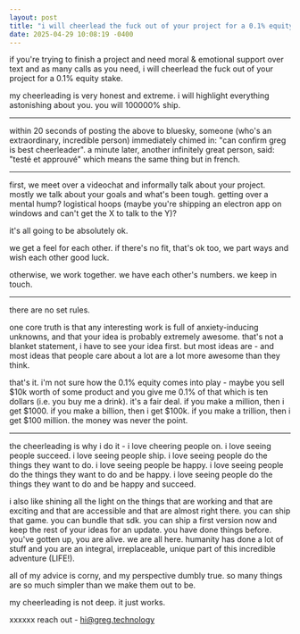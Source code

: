 ```yaml
---
layout: post
title: "i will cheerlead the fuck out of your project for a 0.1% equity stake"
date: 2025-04-29 10:08:19 -0400
---
```


if you're trying to finish a project and need moral & emotional support over text and as many calls as you need, i will cheerlead the fuck out of your project for a 0.1% equity stake.

my cheerleading is very honest and extreme. i will highlight everything astonishing about you. you will 100000% ship.

---

within 20 seconds of posting the above to bluesky, someone (who's an extraordinary, incredible person) immediately chimed in: "can confirm greg is best cheerleader". a minute later, another infinitely great person, said: "testé et approuvé" which means the same thing but in french.

---

first, we meet over a videochat and informally talk about your project. mostly we talk about your goals and what's been tough. getting over a mental hump? logistical hoops (maybe you're shipping an electron app on windows and can't get the X to talk to the Y)?

it's all going to be absolutely ok.

we get a feel for each other. if there's no fit, that's ok too, we part ways and wish each other good luck.

otherwise, we work together. we have each other's numbers. we keep in touch.

---

there are no set rules.

one core truth is that any interesting work is full of anxiety-inducing unknowns, and that your idea is probably extremely awesome. that's not a blanket statement, i have to see your idea first. but most ideas are - and most ideas that people care about a lot are a lot more awesome than they think.

that's it. i'm not sure how the 0.1% equity comes into play - maybe you sell $10k worth of some product and you give me 0.1% of that which is ten dollars (i.e. you buy me a drink). it's a fair deal. if you make a million, then i get $1000. if you make a billion, then i get $100k. if you make a trillion, then i get $100 million. the money was never the point.

---

the cheerleading is why i do it - i love cheering people on. i love seeing people succeed. i love seeing people ship. i love seeing people do the things they want to do. i love seeing people be happy. i love seeing people do the things they want to do and be happy. i love seeing people do the things they want to do and be happy and succeed.

i also like shining all the light on the things that are working and that are exciting and that are accessible and that are almost right there. you can ship that game. you can bundle that sdk. you can ship a first version now and keep the rest of your ideas for an update. you have done things before. you've gotten up, you are alive. we are all here. humanity has done a lot of stuff and you are an integral, irreplaceable, unique part of this incredible adventure (LIFE!).

all of my advice is corny, and my perspective dumbly true. so many things are so much simpler than we make them out to be.

my cheerleading is not deep. it just works.

xxxxxx reach out - [hi@greg.technology](mailto:hi@greg.technology)
